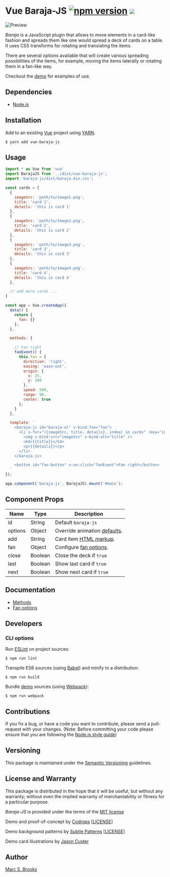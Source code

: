 # Vue Baraja-JS [![npm version](https://badge.fury.io/js/vue-baraja-js.svg)](https://badge.fury.io/js/vue-baraja-js) [![](https://img.shields.io/npm/dm/vue-baraja-js)](https://www.npmjs.com/package/vue-baraja-js)

![Preview](https://raw.githubusercontent.com/nuxy/baraja-js/master/package.png)

_Baraja_ is a JavaScript plugin that allows to move elements in a card-like fashion and spreads them like one would spread a deck of cards on a table.  It uses CSS transforms for rotating and translating the items.

There are several options available that will create various spreading possibilities of the items, for example, moving the items laterally or rotating them in a fan-like way.

Checkout the [demo](https://nuxy.github.io/baraja-js) for examples of use.

## Dependencies

- [Node.js](https://nodejs.org)

## Installation

Add to an existing [Vue](https://vuejs.org) project using [YARN](https://yarnpkg.com).

    $ yarn add vue-baraja-js

## Usage

```javascript
import * as Vue from 'vue'
import BarajaJS from '../dist/vue-baraja-js';
import 'baraja-js/dist/baraja.min.css';

const cards = [
  {
    imageSrc: 'path/to/image1.png',
    title: 'card 1',
    details: 'this is card 1'
  },
  {
    imageSrc: 'path/to/image2.png',
    title: 'card 2',
    details: 'this is card 2'
  },
  {
    imageSrc: 'path/to/image3.png',
    title: 'card 3',
    details: 'this is card 3'
  },
  {
    imageSrc: 'path/to/image4.png',
    title: 'card 4',
    details: 'this is card 4'
  },

  // add more cards ...
]

const app = Vue.createApp({
  data() {
    return {
      fan: {}
    };
  },

  methods: {

    // Fan right
    fanEvent() {
      this.fan = {
        direction: 'right',
        easing: 'ease-out',
        origin: {
          x: 25,
          y: 100
        },
        speed: 500,
        range: 90,
        center: true
      };
    }
  },

  template: `
    <baraja-js id="baraja-el" v-bind:fan="fan">
      <li v-for="({imageSrc, title, details}, index) in cards" :key="index">
        <img v-bind:src="imageSrc" v-bind:alt="title" />
        <h4>{{title}}</h4>
        <p>{{details}}</p>
      </li>
    </baraja-js>

    <button id="fan-button" v-on:click="fanEvent">Fan right</button>
  `
});

app.component('baraja-js', BarajaJS).mount('#main');
```

## Component Props

| Name     | Type     | Description              |
|----------|----------|--------------------------|
| id       | String   | Default `baraja-js`      |
| options  | Object   | Override animation [defaults](https://github.com/nuxy/baraja-js#global-options). |
| add      | String   | Card item [HTML markup](https://github.com/nuxy/baraja-js#html-markup). |
| fan      | Object   | Configure [fan options](https://github.com/nuxy/baraja-js#fan-options). |
| close    | Boolean  | Close the deck if `true` |
| last     | Boolean  | Show last card if `true` |
| next     | Boolean  | Show next card if `true` |

## Documentation

- [Methods](https://github.com/nuxy/baraja-js#methods)
- [Fan options](https://github.com/nuxy/baraja-js#fan-options)

## Developers

### CLI options

Run [ESLint](https://eslint.org) on project sources:

    $ npm run lint

Transpile ES6 sources (using [Babel](https://babeljs.io)) and minify to a distribution:

    $ npm run build

Bundle [demo](https://github.com/nuxy/vue-baraja-js/tree/master/demo) sources (using [Webpack](https://webpack.js.org)):

    $ npm run webpack

## Contributions

If you fix a bug, or have a code you want to contribute, please send a pull-request with your changes. (Note: Before committing your code please ensure that you are following the [Node.js style guide](https://github.com/felixge/node-style-guide))

## Versioning

This package is maintained under the [Semantic Versioning](https://semver.org) guidelines.

## License and Warranty

This package is distributed in the hope that it will be useful, but without any warranty; without even the implied warranty of merchantability or fitness for a particular purpose.

_Baraja-JS_ is provided under the terms of the [MIT license](http://www.opensource.org/licenses/mit-license.php)

Demo and proof-of-concept by [Codrops](https://www.codrops.com) [[LICENSE](http://tympanus.net/codrops/licensing)]

Demo background patterns by [Subtle Patterns](https://subtlepatterns.com) [[LICENSE](http://creativecommons.org/licenses/by-sa/3.0/deed.en_US
)]

Demo card illustrations by [Jason Custer](http://dribbble.com/jdelamancha)

## Author

[Marc S. Brooks](https://github.com/nuxy)
